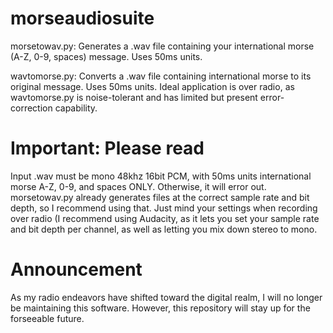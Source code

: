# morseaudiosuite
morsetowav.py: Generates a .wav file containing your international morse (A-Z, 0-9, spaces) message. Uses 50ms units.

wavtomorse.py: Converts a .wav file containing international morse to its original message. Uses 50ms units.
Ideal application is over radio, as wavtomorse.py is noise-tolerant and has limited but present error-correction capability.
# Important: Please read
Input .wav must be mono 48khz 16bit PCM, with 50ms units international morse A-Z, 0-9, and spaces ONLY. Otherwise, it will error out.
morsetowav.py already generates files at the correct sample rate and bit depth, so I recommend using that. 
Just mind your settings when recording over radio (I recommend using Audacity, as it lets you set your sample rate and bit depth per channel, as well as letting you mix down stereo to mono.
# Announcement
As my radio endeavors have shifted toward the digital realm, I will no longer be maintaining this software. However, this repository will stay up for the forseeable future.
